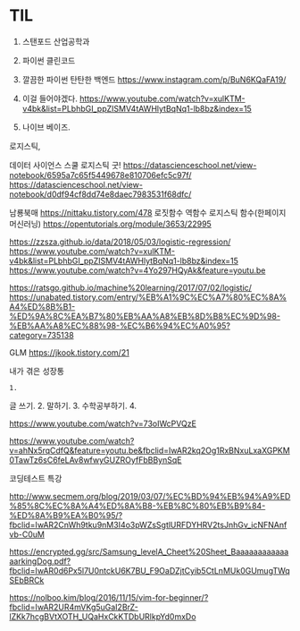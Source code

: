 # TIL
 1. 스탠포드 산업공학과
 2. 파이썬 클린코드
 3. 깔끔한 파이썬 탄탄한 백엔드
 https://www.instagram.com/p/BuN6KQaFA19/

 4. 이걸 들어야겠다.
 https://www.youtube.com/watch?v=xulKTM-v4bk&list=PLbhbGI_ppZISMV4tAWHlytBqNq1-lb8bz&index=15

 5. 나이브 베이즈.


 로지스틱,

데이터 사이언스 스쿨 로지스틱 굿!
https://datascienceschool.net/view-notebook/6595a7c65f5449678e810706efc5c97f/
https://datascienceschool.net/view-notebook/d0df94cf8dd74e8daec7983531f68dfc/

남룡북매
https://nittaku.tistory.com/478
로짓함수 역함수 로지스틱 함수(한페이지 머신러닝)
https://opentutorials.org/module/3653/22995

https://zzsza.github.io/data/2018/05/03/logistic-regression/
https://www.youtube.com/watch?v=xulKTM-v4bk&list=PLbhbGI_ppZISMV4tAWHlytBqNq1-lb8bz&index=15
https://www.youtube.com/watch?v=4Yo297HQyAk&feature=youtu.be

https://ratsgo.github.io/machine%20learning/2017/07/02/logistic/
https://unabated.tistory.com/entry/%EB%A1%9C%EC%A7%80%EC%8A%A4%ED%8B%B1-%ED%9A%8C%EA%B7%80%EB%AA%A8%EB%8D%B8%EC%9D%98-%EB%AA%A8%EC%88%98-%EC%B6%94%EC%A0%95?category=735138

GLM
https://jkook.tistory.com/21



내가 겪은 성장통

	1. 
글 쓰기.
	2. 
말하기.
	3. 
수학공부하기.
	4. 



https://www.youtube.com/watch?v=73oIWcPVQzE



https://www.youtube.com/watch?v=ahNx5rqCdfQ&feature=youtu.be&fbclid=IwAR2kq2Og1RxBNxuLxaXGPKM0TawTz6sC6feLAv8wfwyGUZROyfFbBBynSqE

코딩테스트 특강

http://www.secmem.org/blog/2019/03/07/%EC%BD%94%EB%94%A9%ED%85%8C%EC%8A%A4%ED%8A%B8-%EB%8C%80%EB%B9%84-%ED%8A%B9%EA%B0%95/?fbclid=IwAR2CnWh9tku9nM3I4o3pWZsSgtlURFDYHRV2tsJnhGv_icNFNAnfvb-C0uM

https://encrypted.gg/src/Samsung_levelA_Cheet%20Sheet_BaaaaaaaaaaaaaarkingDog.pdf?fbclid=IwAR0d6Px5l7U0ntckU6K7BU_F9OaDZjtCyib5CtLnMUk0GUmugTWqSEbBRCk




https://nolboo.kim/blog/2016/11/15/vim-for-beginner/?fbclid=IwAR2UR4mVKg5uGaI2BrZ-lZKk7hcgBVtXOTH_UQaHxCkKTDbURlkpYd0mxDo
